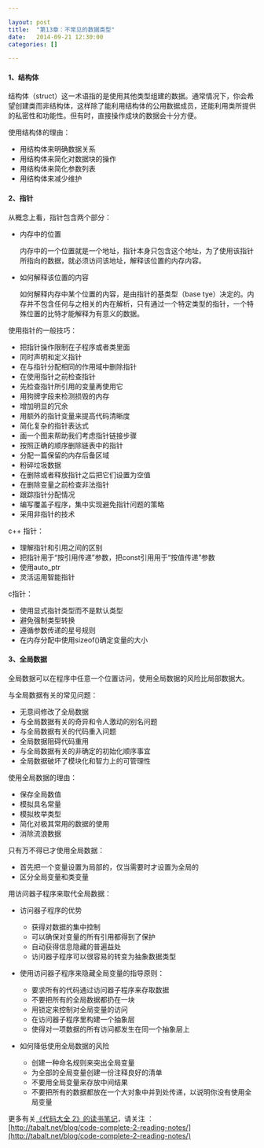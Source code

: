 ```yaml
---

layout: post
title:  "第13章：不常见的数据类型"
date:   2014-09-21 12:30:00
categories: []

---
```




#### 1、结构体


结构体（struct）这一术语指的是使用其他类型组建的数据。通常情况下，你会希望创建类而非结构体，这样除了能利用结构体的公用数据成员，还能利用类所提供的私密性和功能性。但有时，直接操作成块的数据会十分方便。

使用结构体的理由：

* 用结构体来明确数据关系
* 用结构体来简化对数据块的操作
* 用结构体来简化参数列表
* 用结构体来减少维护


#### 2、指针

从概念上看，指针包含两个部分：

* 内存中的位置

	内存中的一个位置就是一个地址，指针本身只包含这个地址，为了使用该指针所指向的数据，就必须访问该地址，解释该位置的内存内容。

* 如何解释该位置的内容

	如何解释内存中某个位置的内容，是由指针的基类型（base tye）决定的。内存并不包含任何与之相关的内在解析，只有通过一个特定类型的指针，一个特殊位置的比特才能解释为有意义的数据。


使用指针的一般技巧：

* 把指针操作限制在子程序或者类里面
* 同时声明和定义指针
* 在与指针分配相同的作用域中删除指针
* 在使用指针之前检查指针
* 先检查指针所引用的变量再使用它
* 用狗牌字段来检测损毁的内存
* 增加明显的冗余
* 用额外的指针变量来提高代码清晰度
* 简化复杂的指针表达式
* 画一个图来帮助我们考虑指针链接步骤
* 按照正确的顺序删除链表中的指针
* 分配一篇保留的内存后备区域
* 粉碎垃圾数据
* 在删除或者释放指针之后把它们设置为空值
* 在删除变量之前检查非法指针
* 跟踪指针分配情况
* 编写覆盖子程序，集中实现避免指针问题的策略
* 采用非指针的技术

c++ 指针：

* 理解指针和引用之间的区别
* 把指针用于“按引用传递”参数，把const引用用于“按值传递”参数
* 使用auto_ptr
* 灵活运用智能指针


c指针：

* 使用显式指针类型而不是默认类型
* 避免强制类型转换
* 遵循参数传递的星号规则
* 在内存分配中使用sizeof()确定变量的大小


#### 3、全局数据


全局数据可以在程序中任意一个位置访问，使用全局数据的风险比局部数据大。

与全局数据有关的常见问题：

* 无意间修改了全局数据
* 与全局数据有关的奇异和令人激动的别名问题
* 与全局数据有关的代码重入问题
* 全局数据阻碍代码重用
* 与全局数据有关的非确定的初始化顺序事宜
* 全局数据破坏了模块化和智力上的可管理性


使用全局数据的理由：

* 保存全局数值
* 模拟具名常量
* 模拟枚举类型
* 简化对极其常用的数据的使用
* 消除流浪数据

只有万不得已才使用全局数据：

* 首先把一个变量设置为局部的，仅当需要时才设置为全局的
* 区分全局变量和类变量


用访问器子程序来取代全局数据：

* 访问器子程序的优势

	* 获得对数据的集中控制
	* 可以确保对变量的所有引用都得到了保护
	* 自动获得信息隐藏的普遍益处
	* 访问器子程序可以很容易的转变为抽象数据类型
	
* 使用访问器子程序来隐藏全局变量的指导原则：

	* 要求所有的代码通过访问器子程序来存取数据
	* 不要把所有的全局数据都扔在一块
	* 用锁定来控制对全局变量的访问
	* 在访问器子程序里构建一个抽象层
	* 使得对一项数据的所有访问都发生在同一个抽象层上

* 如何降低使用全局数据的风险

	* 创建一种命名规则来突出全局变量
	* 为全部的全局变量创建一份注释良好的清单
	* 不要用全局变量来存放中间结果
	* 不要把所有的数据都放在一个大对象中并到处传递，以说明你没有使用全局变量



更多有关[《代码大全 2》的读书笔记](http://tabalt.net/blog/code-complete-2-reading-notes/)，请关注 ：  
[http://tabalt.net/blog/code-complete-2-reading-notes/](http://tabalt.net/blog/code-complete-2-reading-notes/)





